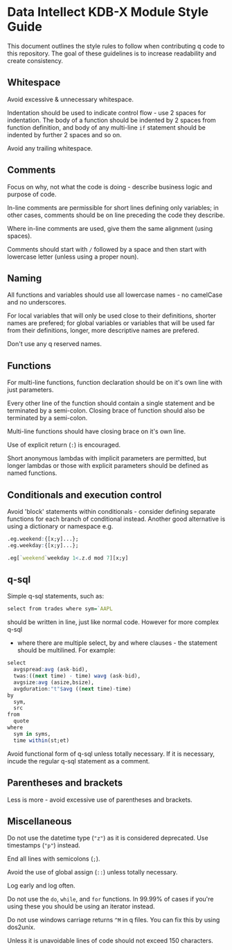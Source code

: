 # Data Intellect KDB-X Module Style Guide

This document outlines the style rules to follow when contributing q code to
this repository. The goal of these guidelines is to increase readability and
create consistency.

## Whitespace

Avoid excessive & unnecessary whitespace.

Indentation should be used to indicate control flow - use 2 spaces for
indentation. The body of a function should be indented by 2 spaces from function
definition, and body of any multi-line `if` statement should be indented by
further 2 spaces and so on.

Avoid any trailing whitespace.

## Comments

Focus on why, not what the code is doing - describe business logic and purpose
of code.

In-line comments are permissible for short lines defining only variables; in
other cases, comments should be on line preceding the code they describe.

Where in-line comments are used, give them the same alignment (using spaces).

Comments should start with `/` followed by a space and then start with
lowercase letter (unless using a proper noun).

## Naming

All functions and variables should use all lowercase names - no camelCase and no
underscores.

For local variables that will only be used close to their definitions, shorter
names are prefered; for global variables or variables that will be used far from
their definitions, longer, more descriptive names are prefered.

Don't use any q reserved names.

## Functions

For multi-line functions, function declaration should be on it's own line with
just parameters.

Every other line of the function should contain a single statement and be
terminated by a semi-colon. Closing brace of function should also be terminated
by a semi-colon.

Multi-line functions should have closing brace on it's own line.

Use of explicit return (`:`) is encouraged.

Short anonymous lambdas with implicit parameters are permitted, but longer
lambdas or those with explicit parameters should be defined as named functions.



## Conditionals and execution control

Avoid 'block' statements within conditionals - consider defining separate
functions for each branch of conditional instead. Another good alternative is
using a dictionary or namespace e.g.

```q
.eg.weekend:{[x;y]...};
.eg.weekday:{[x;y]...};

.eg[`weekend`weekday 1<.z.d mod 7][x;y]
```

## q-sql

Simple q-sql statements, such as:

```q
select from trades where sym=`AAPL
```

should be written in line, just like normal code. However for more complex q-sql
- where there are multiple select, by and where clauses - the statement should
be multilined. For example:

```q
select
  avgspread:avg (ask-bid),
  twas:((next time) - time) wavg (ask-bid),
  avgsize:avg (asize,bsize),
  avgduration:"t"$avg ((next time)-time)
by
  sym,
  src
from
  quote
where
  sym in syms,
  time within(st;et)
```

Avoid functional form of q-sql unless totally necessary. If it is necessary,
incude the regular q-sql statement as a comment.

## Parentheses and brackets

Less is more - avoid excessive use of parentheses and brackets.

## Miscellaneous

Do not use the datetime type (`"z"`) as it is considered deprecated. Use
timestamps (`"p"`) instead.

End all lines with semicolons (`;`).

Avoid the use of global assign (`::`) unless totally necessary.

Log early and log often.

Do not use the `do`, `while`, and `for` functions. In 99.99% of cases if you're
using these you should be using an iterator instead.

Do not use windows carriage returns `^M` in q files. You can fix this by using
dos2unix.

Unless it is unavoidable lines of code should not exceed 150 characters.
